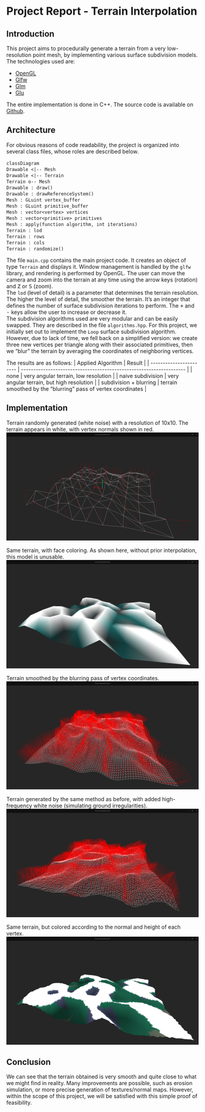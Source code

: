 # Project Report - Terrain Interpolation

## Introduction

This project aims to procedurally generate a terrain from a very low-resolution point mesh, by implementing various surface subdivision models. The technologies used are:

- [OpenGL](https://www.khronos.org/opengl/wiki/OpenGL_Home)
- [Glfw](https://www.glfw.org/)
- [Glm](https://glm.g-truc.net/)
- [Glu](https://en.wikipedia.org/wiki/OpenGL_Utility_Library)

The entire implementation is done in C++. The source code is available on [Github](https://www.github.com/mlucifer27/opengl-terrain-gen).

## Architecture

For obvious reasons of code readability, the project is organized into several class files, whose roles are described below.

```mermaid
classDiagram
Drawable <|-- Mesh
Drawable <|-- Terrain
Terrain o-- Mesh
Drawable : draw()
Drawable : drawReferenceSystem()
Mesh : GLuint vertex_buffer
Mesh : GLuint primitive_buffer
Mesh : vector<vertex> vertices
Mesh : vector<primitive> primitives
Mesh : apply(function algorithm, int iterations)
Terrain : lod
Terrain : rows
Terrain : cols
Terrain : randomize()
```

The file `main.cpp` contains the main project code. It creates an object of type `Terrain` and displays it. Window management is handled by the `glfw` library, and rendering is performed by OpenGL. The user can move the camera and zoom into the terrain at any time using the arrow keys (rotation) and <kbd>Z</kbd> or <kbd>S</kbd> (zoom).  
The `lod` (level of detail) is a parameter that determines the terrain resolution. The higher the level of detail, the smoother the terrain. It’s an integer that defines the number of surface subdivision iterations to perform. The <kbd>+</kbd> and <kbd>-</kbd> keys allow the user to increase or decrease it.  
The subdivision algorithms used are very modular and can be easily swapped. They are described in the file `algorithms.hpp`. For this project, we initially set out to implement the `Loop` surface subdivision algorithm. However, due to lack of time, we fell back on a simplified version: we create three new vertices per triangle along with their associated primitives, then we “blur” the terrain by averaging the coordinates of neighboring vertices.

The results are as follows:
| Applied Algorithm | Result |
| ----------------------- | ------------------------------------------------------------------- |
| none | very angular terrain, low resolution |
| naive subdivision | very angular terrain, but high resolution |
| subdivision + blurring | terrain smoothed by the “blurring” pass of vertex coordinates |

## Implementation

Terrain randomly generated (white noise) with a resolution of 10x10. The terrain appears in white, with vertex normals shown in red.
![Low resolution terrain (wireframe)](res/terrain_lowres_wf.png)

Same terrain, with face coloring. As shown here, without prior interpolation, this model is unusable.
![Low resolution terrain (solid)](res/terrain_lowres.png)

Terrain smoothed by the blurring pass of vertex coordinates.
![High resolution terrain (wireframe)](res/terrain_highres_wf_noiseless.png)

Terrain generated by the same method as before, with added high-frequency white noise (simulating ground irregularities).
![High resolution terrain + noise (wireframe)](res/terrain_highres_wf.png)

Same terrain, but colored according to the normal and height of each vertex.
![High resolution terrain (solid)](res/terrain_highres.png)

## Conclusion

We can see that the terrain obtained is very smooth and quite close to what we might find in reality. Many improvements are possible, such as erosion simulation, or more precise generation of textures/normal maps. However, within the scope of this project, we will be satisfied with this simple proof of feasibility.
